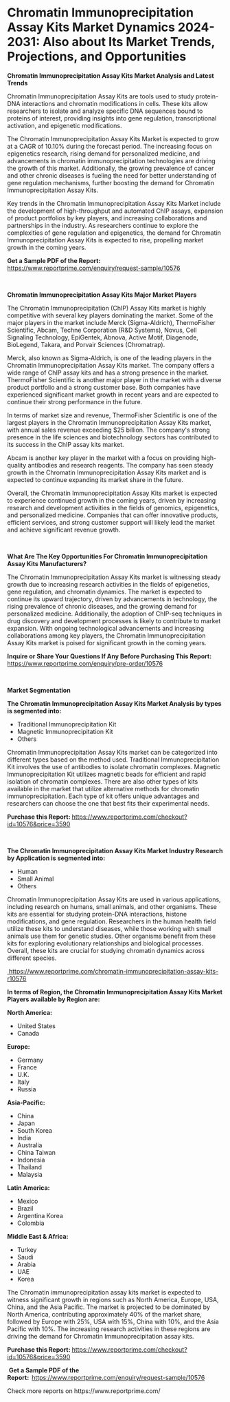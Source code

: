 <p><h1>Chromatin Immunoprecipitation Assay Kits Market Dynamics 2024-2031: Also about Its Market Trends, Projections, and Opportunities</h1></p><p><strong>Chromatin Immunoprecipitation Assay Kits Market Analysis and Latest Trends</strong></p>
<p><p>Chromatin Immunoprecipitation Assay Kits are tools used to study protein-DNA interactions and chromatin modifications in cells. These kits allow researchers to isolate and analyze specific DNA sequences bound to proteins of interest, providing insights into gene regulation, transcriptional activation, and epigenetic modifications.</p><p>The Chromatin Immunoprecipitation Assay Kits Market is expected to grow at a CAGR of 10.10% during the forecast period. The increasing focus on epigenetics research, rising demand for personalized medicine, and advancements in chromatin immunoprecipitation technologies are driving the growth of this market. Additionally, the growing prevalence of cancer and other chronic diseases is fueling the need for better understanding of gene regulation mechanisms, further boosting the demand for Chromatin Immunoprecipitation Assay Kits.</p><p>Key trends in the Chromatin Immunoprecipitation Assay Kits Market include the development of high-throughput and automated ChIP assays, expansion of product portfolios by key players, and increasing collaborations and partnerships in the industry. As researchers continue to explore the complexities of gene regulation and epigenetics, the demand for Chromatin Immunoprecipitation Assay Kits is expected to rise, propelling market growth in the coming years.</p></p>
<p><strong>Get a Sample PDF of the Report:&nbsp;</strong> <a href="https://www.reportprime.com/enquiry/request-sample/10576">https://www.reportprime.com/enquiry/request-sample/10576</a></p>
<p>&nbsp;</p>
<p><strong>Chromatin Immunoprecipitation Assay Kits Major Market Players</strong></p>
<p><p>The Chromatin Immunoprecipitation (ChIP) Assay Kits market is highly competitive with several key players dominating the market. Some of the major players in the market include Merck (Sigma-Aldrich), ThermoFisher Scientific, Abcam, Techne Corporation (R&D Systems), Novus, Cell Signaling Technology, EpiGentek, Abnova, Active Motif, Diagenode, BioLegend, Takara, and Porvair Sciences (Chromatrap).</p><p>Merck, also known as Sigma-Aldrich, is one of the leading players in the Chromatin Immunoprecipitation Assay Kits market. The company offers a wide range of ChIP assay kits and has a strong presence in the market. ThermoFisher Scientific is another major player in the market with a diverse product portfolio and a strong customer base. Both companies have experienced significant market growth in recent years and are expected to continue their strong performance in the future.</p><p>In terms of market size and revenue, ThermoFisher Scientific is one of the largest players in the Chromatin Immunoprecipitation Assay Kits market, with annual sales revenue exceeding $25 billion. The company's strong presence in the life sciences and biotechnology sectors has contributed to its success in the ChIP assay kits market.</p><p>Abcam is another key player in the market with a focus on providing high-quality antibodies and research reagents. The company has seen steady growth in the Chromatin Immunoprecipitation Assay Kits market and is expected to continue expanding its market share in the future.</p><p>Overall, the Chromatin Immunoprecipitation Assay Kits market is expected to experience continued growth in the coming years, driven by increasing research and development activities in the fields of genomics, epigenetics, and personalized medicine. Companies that can offer innovative products, efficient services, and strong customer support will likely lead the market and achieve significant revenue growth.</p></p>
<p>&nbsp;</p>
<p><strong>What Are The Key Opportunities For Chromatin Immunoprecipitation Assay Kits Manufacturers?</strong></p>
<p><p>The Chromatin Immunoprecipitation Assay Kits market is witnessing steady growth due to increasing research activities in the fields of epigenetics, gene regulation, and chromatin dynamics. The market is expected to continue its upward trajectory, driven by advancements in technology, the rising prevalence of chronic diseases, and the growing demand for personalized medicine. Additionally, the adoption of ChIP-seq techniques in drug discovery and development processes is likely to contribute to market expansion. With ongoing technological advancements and increasing collaborations among key players, the Chromatin Immunoprecipitation Assay Kits market is poised for significant growth in the coming years.</p></p>
<p><strong>Inquire or Share Your Questions If Any Before Purchasing This Report:</strong> <a href="https://www.reportprime.com/enquiry/pre-order/10576">https://www.reportprime.com/enquiry/pre-order/10576</a></p>
<p>&nbsp;</p>
<p><strong>Market Segmentation</strong></p>
<p><strong>The Chromatin Immunoprecipitation Assay Kits Market Analysis by types is segmented into:</strong></p>
<p><ul><li>Traditional Immunoprecipitation Kit</li><li>Magnetic Immunoprecipitation Kit</li><li>Others</li></ul></p>
<p><p>Chromatin Immunoprecipitation Assay Kits market can be categorized into different types based on the method used. Traditional Immunoprecipitation Kit involves the use of antibodies to isolate chromatin complexes. Magnetic Immunoprecipitation Kit utilizes magnetic beads for efficient and rapid isolation of chromatin complexes. There are also other types of kits available in the market that utilize alternative methods for chromatin immunoprecipitation. Each type of kit offers unique advantages and researchers can choose the one that best fits their experimental needs.</p></p>
<p><strong>Purchase this Report:&nbsp;</strong><a href="https://www.reportprime.com/checkout?id=10576&price=3590">https://www.reportprime.com/checkout?id=10576&price=3590</a></p>
<p>&nbsp;</p>
<p><strong>The Chromatin Immunoprecipitation Assay Kits Market Industry Research by Application is segmented into:</strong></p>
<p><ul><li>Human</li><li>Small Animal</li><li>Others</li></ul></p>
<p><p>Chromatin Immunoprecipitation Assay Kits are used in various applications, including research on humans, small animals, and other organisms. These kits are essential for studying protein-DNA interactions, histone modifications, and gene regulation. Researchers in the human health field utilize these kits to understand diseases, while those working with small animals use them for genetic studies. Other organisms benefit from these kits for exploring evolutionary relationships and biological processes. Overall, these kits are crucial for studying chromatin dynamics across different species.</p></p>
<p><a href="https://www.reportprime.com/chromatin-immunoprecipitation-assay-kits-r10576">&nbsp;https://www.reportprime.com/chromatin-immunoprecipitation-assay-kits-r10576</a></p>
<p><strong>In terms of Region, the Chromatin Immunoprecipitation Assay Kits Market Players available by Region are:</strong></p>
<p>
    <p> <strong> North America: </strong>
        <ul>
            <li>United States</li>
            <li>Canada</li>
        </ul>
        </p> 
    <p> <strong> Europe: </strong>
        <ul>
            <li>Germany</li>
            <li>France</li>
            <li>U.K.</li>
            <li>Italy</li>
            <li>Russia</li>
        </ul>
        </p> 
    <p> <strong> Asia-Pacific: </strong>
        <ul>
            <li>China</li>
            <li>Japan</li>
            <li>South Korea</li>
            <li>India</li>
            <li>Australia</li>
            <li>China Taiwan</li>
            <li>Indonesia</li>
            <li>Thailand</li>
            <li>Malaysia</li>
        </ul>
        </p> 
    <p> <strong> Latin America: </strong>
        <ul>
            <li>Mexico</li>
            <li>Brazil</li>
            <li>Argentina Korea</li>
            <li>Colombia</li>
        </ul>
        </p> 
    <p> <strong> Middle East & Africa: </strong>
        <ul>
            <li>Turkey</li>
            <li>Saudi</li>
            <li>Arabia</li>
            <li>UAE</li>
            <li>Korea</li>
        </ul>
    </p>
    </p>
<p><p>The Chromatin immunoprecipitation assay kits market is expected to witness significant growth in regions such as North America, Europe, USA, China, and the Asia Pacific. The market is projected to be dominated by North America, contributing approximately 40% of the market share, followed by Europe with 25%, USA with 15%, China with 10%, and the Asia Pacific with 10%. The increasing research activities in these regions are driving the demand for Chromatin Immunoprecipitation assay kits.</p></p>
<p><strong>Purchase this Report: </strong><a href="https://www.reportprime.com/checkout?id=10576&price=3590">https://www.reportprime.com/checkout?id=10576&price=3590</a></p>
<p>&nbsp;<strong>Get a Sample PDF of the Report:&nbsp;&nbsp;</strong><a href="https://www.reportprime.com/enquiry/request-sample/10576">https://www.reportprime.com/enquiry/request-sample/10576</a></p>
<p><strong></strong></p>
<p>Check more reports on https://www.reportprime.com/</p>